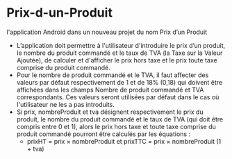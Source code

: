 # Prix-d-un-Produit
l'application Android dans un nouveau projet du nom Prix d’un Produit

- L’application doit permettre à l'utilisateur d'introduire le prix d’un produit, le nombre du produit commandé et le taux de TVA (la Taxe sur la Valeur Ajoutée), de calculer et d'afficher le prix hors taxe et le prix toute taxe comprise du produit commandé.
- Pour le nombre de produit commandé et le TVA, il faut affecter des valeurs par défaut respectivement de 1 et de 18% (0,18) qui doivent être affichées dans les champs Nombre de produit commandé et TVA correspondants. Ces valeurs seront utilisées par défaut dans le cas où l'utilisateur ne les a pas introduits.
- Si prix, nombreProduit et tva désignent respectivement le prix du produit, le nombre du produit commandé et le taux de TVA (qui doit être compris entre 0 et 1), alors le prix hors taxe et toute taxe comprise du produit commandé pourront être calculés par les équations :
  - prixHT = prix × nombreProduit et prixTTC = prix × nombreProduit (1 + tva)

